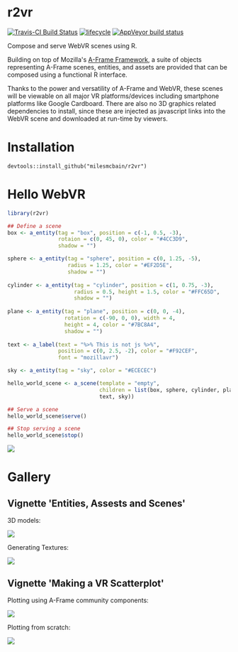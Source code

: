 # r2vr
[![Travis-CI Build Status](https://travis-ci.org/MilesMcBain/r2vr.svg?branch=master)](https://travis-ci.org/MilesMcBain/r2vr)
  [![lifecycle](https://img.shields.io/badge/lifecycle-experimental-orange.svg)](https://www.tidyverse.org/lifecycle/#experimental) 
  [![AppVeyor build status](https://ci.appveyor.com/api/projects/status/github/milesmcbain/r2vr?branch=master&svg=true)](https://ci.appveyor.com/project/milesmcbain/r2vr)

Compose and serve WebVR scenes using R. 

Building on top of Mozilla's [A-Frame Framework](https://aframe.io/), a suite of objects representing A-Frame scenes, entities, and assets are provided that can be composed using a functional R interface.

Thanks to the power and versatility of A-Frame and WebVR, these scenes will be viewable on all major VR platforms/devices including smartphone platforms like Google Cardboard. There are also no 3D graphics related dependencies to install, since these are injected as javascript links into the WebVR scene and downloaded at run-time by viewers. 


# Installation

`devtools::install_github("milesmcbain/r2vr")`

# Hello WebVR

```r
library(r2vr)

## Define a scene
box <- a_entity(tag = "box", position = c(-1, 0.5, -3),
                rotaion = c(0, 45, 0), color = "#4CC3D9",
                shadow = "")

sphere <- a_entity(tag = "sphere", position = c(0, 1.25, -5), 
                   radius = 1.25, color = "#EF2D5E",
                   shadow = "")
                   
cylinder <- a_entity(tag = "cylinder", position = c(1, 0.75, -3),
                     radius = 0.5, height = 1.5, color = "#FFC65D",
                     shadow = "")
                     
plane <- a_entity(tag = "plane", position = c(0, 0, -4), 
                  rotation = c(-90, 0, 0), width = 4,
                  height = 4, color = "#7BC8A4",
                  shadow = "")
                  
text <- a_label(text = "%>% This is not js %>%",
                position = c(0, 2.5, -2), color = "#F92CEF",
                font = "mozillavr")

sky <- a_entity(tag = "sky", color = "#ECECEC")

hello_world_scene <- a_scene(template = "empty",
                             children = list(box, sphere, cylinder, plane, 
                             text, sky))

## Serve a scene
hello_world_scene$serve()

## Stop serving a scene
hello_world_scene$stop()
```
![](https://cdn.rawgit.com/MilesMcBain/r2vr/be604b21/vignettes/hello_world.png)

# Gallery

## Vignette 'Entities, Assests and Scenes'

3D models:

![](https://cdn.rawgit.com/MilesMcBain/r2vr/29143b68/vignettes/kangaroo_cube.png)

Generating Textures:

![](https://cdn.rawgit.com/MilesMcBain/r2vr/29143b68/vignettes/visdat_tron.png)

## Vignette 'Making a VR Scatterplot'


Plotting using A-Frame community components:

![](https://cdn.rawgit.com/MilesMcBain/r2vr/be604b21/vignettes/diamonds.png)

Plotting from scratch:

![](https://cdn.rawgit.com/MilesMcBain/r2vr/be604b21/vignettes/mtcars.png)
